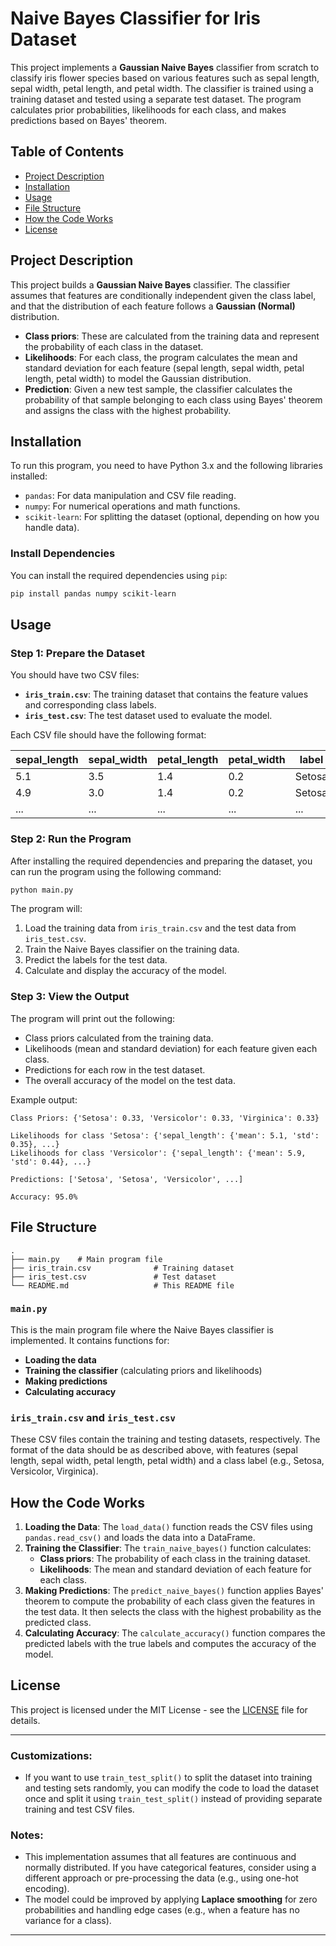# Naive Bayes Classifier for Iris Dataset

This project implements a **Gaussian Naive Bayes** classifier from scratch to classify iris flower species based on various features such as sepal length, sepal width, petal length, and petal width. The classifier is trained using a training dataset and tested using a separate test dataset. The program calculates prior probabilities, likelihoods for each class, and makes predictions based on Bayes' theorem.

## Table of Contents

- [Project Description](#project-description)
- [Installation](#installation)
- [Usage](#usage)
- [File Structure](#file-structure)
- [How the Code Works](#how-the-code-works)
- [License](#license)

## Project Description

This project builds a **Gaussian Naive Bayes** classifier. The classifier assumes that features are conditionally independent given the class label, and that the distribution of each feature follows a **Gaussian (Normal)** distribution.

- **Class priors**: These are calculated from the training data and represent the probability of each class in the dataset.
- **Likelihoods**: For each class, the program calculates the mean and standard deviation for each feature (sepal length, sepal width, petal length, petal width) to model the Gaussian distribution.
- **Prediction**: Given a new test sample, the classifier calculates the probability of that sample belonging to each class using Bayes' theorem and assigns the class with the highest probability.

## Installation

To run this program, you need to have Python 3.x and the following libraries installed:

- `pandas`: For data manipulation and CSV file reading.
- `numpy`: For numerical operations and math functions.
- `scikit-learn`: For splitting the dataset (optional, depending on how you handle data).

### Install Dependencies

You can install the required dependencies using `pip`:

```bash
pip install pandas numpy scikit-learn
```

## Usage

### Step 1: Prepare the Dataset

You should have two CSV files:

- **`iris_train.csv`**: The training dataset that contains the feature values and corresponding class labels.
- **`iris_test.csv`**: The test dataset used to evaluate the model.

Each CSV file should have the following format:

| sepal_length | sepal_width | petal_length | petal_width | label  |
| ------------ | ----------- | ------------ | ----------- | ------ |
| 5.1          | 3.5         | 1.4          | 0.2         | Setosa |
| 4.9          | 3.0         | 1.4          | 0.2         | Setosa |
| ...          | ...         | ...          | ...         | ...    |

### Step 2: Run the Program

After installing the required dependencies and preparing the dataset, you can run the program using the following command:

```bash
python main.py
```

The program will:

1. Load the training data from `iris_train.csv` and the test data from `iris_test.csv`.
2. Train the Naive Bayes classifier on the training data.
3. Predict the labels for the test data.
4. Calculate and display the accuracy of the model.

### Step 3: View the Output

The program will print out the following:

- Class priors calculated from the training data.
- Likelihoods (mean and standard deviation) for each feature given each class.
- Predictions for each row in the test dataset.
- The overall accuracy of the model on the test data.

Example output:

```
Class Priors: {'Setosa': 0.33, 'Versicolor': 0.33, 'Virginica': 0.33}

Likelihoods for class 'Setosa': {'sepal_length': {'mean': 5.1, 'std': 0.35}, ...}
Likelihoods for class 'Versicolor': {'sepal_length': {'mean': 5.9, 'std': 0.44}, ...}

Predictions: ['Setosa', 'Setosa', 'Versicolor', ...]

Accuracy: 95.0%
```

## File Structure

```
.
├── main.py    # Main program file
├── iris_train.csv              # Training dataset
├── iris_test.csv               # Test dataset
└── README.md                   # This README file
```

### `main.py`

This is the main program file where the Naive Bayes classifier is implemented. It contains functions for:

- **Loading the data**
- **Training the classifier** (calculating priors and likelihoods)
- **Making predictions**
- **Calculating accuracy**

### `iris_train.csv` and `iris_test.csv`

These CSV files contain the training and testing datasets, respectively. The format of the data should be as described above, with features (sepal length, sepal width, petal length, petal width) and a class label (e.g., Setosa, Versicolor, Virginica).

## How the Code Works

1. **Loading the Data**: The `load_data()` function reads the CSV files using `pandas.read_csv()` and loads the data into a DataFrame.
2. **Training the Classifier**: The `train_naive_bayes()` function calculates:
   - **Class priors**: The probability of each class in the training dataset.
   - **Likelihoods**: The mean and standard deviation of each feature for each class.
3. **Making Predictions**: The `predict_naive_bayes()` function applies Bayes' theorem to compute the probability of each class given the features in the test data. It then selects the class with the highest probability as the predicted class.
4. **Calculating Accuracy**: The `calculate_accuracy()` function compares the predicted labels with the true labels and computes the accuracy of the model.

## License

This project is licensed under the MIT License - see the [LICENSE](LICENSE) file for details.

---

### Customizations:

- If you want to use `train_test_split()` to split the dataset into training and testing sets randomly, you can modify the code to load the dataset once and split it using `train_test_split()` instead of providing separate training and test CSV files.

### Notes:

- This implementation assumes that all features are continuous and normally distributed. If you have categorical features, consider using a different approach or pre-processing the data (e.g., using one-hot encoding).
- The model could be improved by applying **Laplace smoothing** for zero probabilities and handling edge cases (e.g., when a feature has no variance for a class).

---
